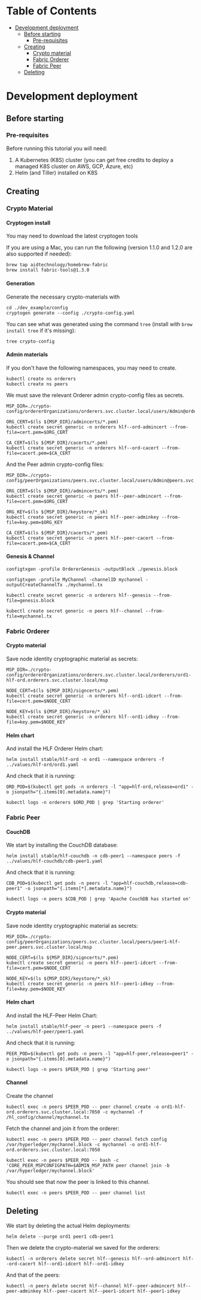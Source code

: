 Table of Contents
=================

   * [Development deployment](#development-deployment)
      * [Before starting](#before-starting)
         * [Pre-requisites](#pre-requisites)
      * [Creating](#creating)
         * [Crypto material](#crypto-material)
         * [Fabric Orderer](#fabric-orderer)
         * [Fabric Peer](#fabric-peer)
      * [Deleting](#deleting)

# Development deployment

## Before starting

### Pre-requisites

Before running this tutorial you will need:

1) A Kubernetes (K8S) cluster (you can get free credits to deploy a managed K8S cluster on AWS, GCP, Azure, etc)
2) Helm (and Tiller) installed on K8S

## Creating

### Crypto Material

#### Cryptogen install

You may need to download the latest cryptogen tools

If you are using a Mac, you can run the following (version 1.1.0 and 1.2.0 are also supported if needed):

    brew tap aidtechnology/homebrew-fabric
    brew install fabric-tools@1.3.0

#### Generation

Generate the necessary crypto-materials with

    cd ./dev_example/config
    cryptogen generate --config ./crypto-config.yaml

You can see what was generated using the command `tree` (install with `brew install tree` if it's missing):

    tree crypto-config

#### Admin materials

If you don't have the following namespaces, you may need to create.

    kubectl create ns orderers
    kubectl create ns peers

We must save the relevant Orderer admin crypto-config files as secrets.

    MSP_DIR=./crypto-config/ordererOrganizations/orderers.svc.cluster.local/users/Admin@orderers.svc.cluster.local/msp

    ORG_CERT=$(ls ${MSP_DIR}/admincerts/*.pem)
    kubectl create secret generic -n orderers hlf--ord-admincert --from-file=cert.pem=$ORG_CERT

    CA_CERT=$(ls ${MSP_DIR}/cacerts/*.pem)
    kubectl create secret generic -n orderers hlf--ord-cacert --from-file=cacert.pem=$CA_CERT

And the Peer admin crypto-config files:

    MSP_DIR=./crypto-config/peerOrganizations/peers.svc.cluster.local/users/Admin@peers.svc.cluster.local/msp

    ORG_CERT=$(ls ${MSP_DIR}/admincerts/*.pem)
    kubectl create secret generic -n peers hlf--peer-admincert --from-file=cert.pem=$ORG_CERT

    ORG_KEY=$(ls ${MSP_DIR}/keystore/*_sk)
    kubectl create secret generic -n peers hlf--peer-adminkey --from-file=key.pem=$ORG_KEY

    CA_CERT=$(ls ${MSP_DIR}/cacerts/*.pem)
    kubectl create secret generic -n peers hlf--peer-cacert --from-file=cacert.pem=$CA_CERT

#### Genesis & Channel

    configtxgen -profile OrdererGenesis -outputBlock ./genesis.block

    configtxgen -profile MyChannel -channelID mychannel -outputCreateChannelTx ./mychannel.tx

    kubectl create secret generic -n orderers hlf--genesis --from-file=genesis.block

    kubectl create secret generic -n peers hlf--channel --from-file=mychannel.tx

### Fabric Orderer

#### Crypto material

Save node identity cryptographic material as secrets:

    MSP_DIR=./crypto-config/ordererOrganizations/orderers.svc.cluster.local/orderers/ord1-hlf-ord.orderers.svc.cluster.local/msp

    NODE_CERT=$(ls ${MSP_DIR}/signcerts/*.pem)
    kubectl create secret generic -n orderers hlf--ord1-idcert --from-file=cert.pem=$NODE_CERT

    NODE_KEY=$(ls ${MSP_DIR}/keystore/*_sk)
    kubectl create secret generic -n orderers hlf--ord1-idkey --from-file=key.pem=$NODE_KEY

#### Helm chart

And install the HLF Orderer Helm chart:

    helm install stable/hlf-ord -n ord1 --namespace orderers -f ../values/hlf-ord/ord1.yaml

And check that it is running:

    ORD_POD=$(kubectl get pods -n orderers -l "app=hlf-ord,release=ord1" -o jsonpath="{.items[0].metadata.name}")

    kubectl logs -n orderers $ORD_POD | grep 'Starting orderer'

### Fabric Peer

#### CouchDB

We start by installing the CouchDB database:

    helm install stable/hlf-couchdb -n cdb-peer1 --namespace peers -f ../values/hlf-couchdb/cdb-peer1.yaml

And check that it is running:

    CDB_POD=$(kubectl get pods -n peers -l "app=hlf-couchdb,release=cdb-peer1" -o jsonpath="{.items[*].metadata.name}")

    kubectl logs -n peers $CDB_POD | grep 'Apache CouchDB has started on'

#### Crypto material

Save node identity cryptographic material as secrets:

    MSP_DIR=./crypto-config/peerOrganizations/peers.svc.cluster.local/peers/peer1-hlf-peer.peers.svc.cluster.local/msp

    NODE_CERT=$(ls ${MSP_DIR}/signcerts/*.pem)
    kubectl create secret generic -n peers hlf--peer1-idcert --from-file=cert.pem=$NODE_CERT

    NODE_KEY=$(ls ${MSP_DIR}/keystore/*_sk)
    kubectl create secret generic -n peers hlf--peer1-idkey --from-file=key.pem=$NODE_KEY

#### Helm chart

And install the HLF-Peer Helm Chart:

    helm install stable/hlf-peer -n peer1 --namespace peers -f ../values/hlf-peer/peer1.yaml

And check that it is running:

    PEER_POD=$(kubectl get pods -n peers -l "app=hlf-peer,release=peer1" -o jsonpath="{.items[0].metadata.name}")

    kubectl logs -n peers $PEER_POD | grep 'Starting peer'

#### Channel

Create the channel

    kubectl exec -n peers $PEER_POD -- peer channel create -o ord1-hlf-ord.orderers.svc.cluster.local:7050 -c mychannel -f /hl_config/channel/mychannel.tx

Fetch the channel and join it from the orderer:

    kubectl exec -n peers $PEER_POD -- peer channel fetch config /var/hyperledger/mychannel.block -c mychannel -o ord1-hlf-ord.orderers.svc.cluster.local:7050

    kubectl exec -n peers $PEER_POD -- bash -c 'CORE_PEER_MSPCONFIGPATH=$ADMIN_MSP_PATH peer channel join -b /var/hyperledger/mychannel.block'

You should see that now the peer is linked to this channel.

    kubectl exec -n peers $PEER_POD -- peer channel list

## Deleting

We start by deleting the actual Helm deployments:

    helm delete --purge ord1 peer1 cdb-peer1

Then we delete the crypto-material we saved for the orderers:

    kubectl -n orderers delete secret hlf--genesis hlf--ord-admincert hlf--ord-cacert hlf--ord1-idcert hlf--ord1-idkey

And that of the peers:

    kubectl -n peers delete secret hlf--channel hlf--peer-admincert hlf--peer-adminkey hlf--peer-cacert hlf--peer1-idcert hlf--peer1-idkey
